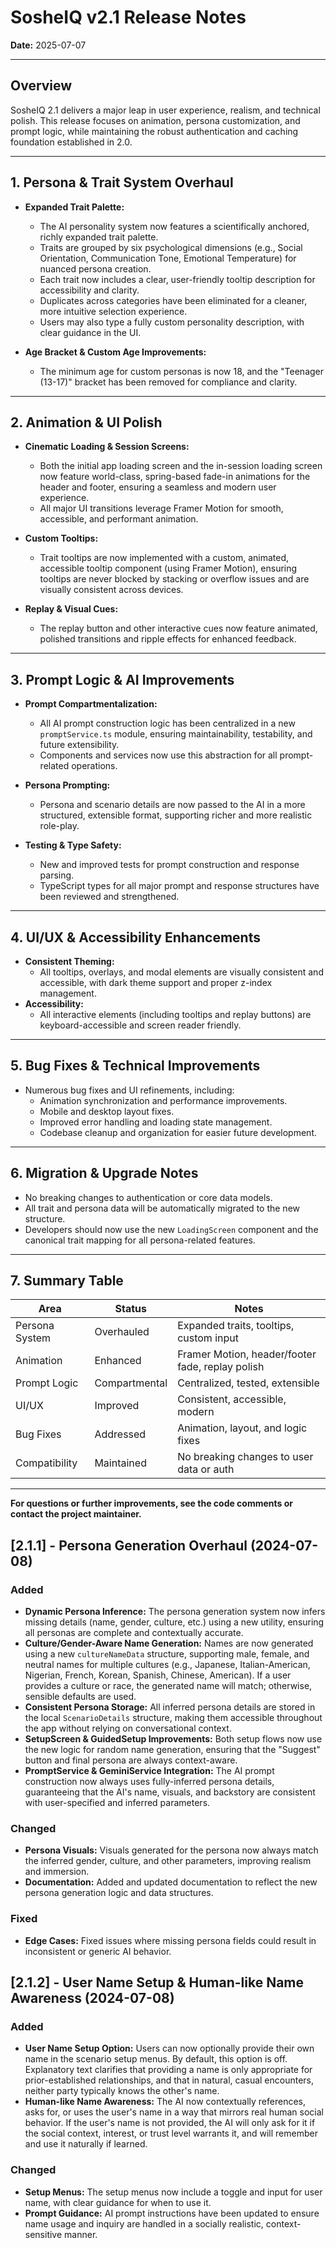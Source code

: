 # SosheIQ v2.1 Release Notes

**Date:** 2025-07-07

---

## Overview

SosheIQ 2.1 delivers a major leap in user experience, realism, and technical polish. This release focuses on animation, persona customization, and prompt logic, while maintaining the robust authentication and caching foundation established in 2.0.

---

## 1. Persona & Trait System Overhaul

- **Expanded Trait Palette:**

  - The AI personality system now features a scientifically anchored, richly expanded trait palette.
  - Traits are grouped by six psychological dimensions (e.g., Social Orientation, Communication Tone, Emotional Temperature) for nuanced persona creation.
  - Each trait now includes a clear, user-friendly tooltip description for accessibility and clarity.
  - Duplicates across categories have been eliminated for a cleaner, more intuitive selection experience.
  - Users may also type a fully custom personality description, with clear guidance in the UI.

- **Age Bracket & Custom Age Improvements:**
  - The minimum age for custom personas is now 18, and the "Teenager (13-17)" bracket has been removed for compliance and clarity.

---

## 2. Animation & UI Polish

- **Cinematic Loading & Session Screens:**

  - Both the initial app loading screen and the in-session loading screen now feature world-class, spring-based fade-in animations for the header and footer, ensuring a seamless and modern user experience.
  - All major UI transitions leverage Framer Motion for smooth, accessible, and performant animation.

- **Custom Tooltips:**

  - Trait tooltips are now implemented with a custom, animated, accessible tooltip component (using Framer Motion), ensuring tooltips are never blocked by stacking or overflow issues and are visually consistent across devices.

- **Replay & Visual Cues:**
  - The replay button and other interactive cues now feature animated, polished transitions and ripple effects for enhanced feedback.

---

## 3. Prompt Logic & AI Improvements

- **Prompt Compartmentalization:**

  - All AI prompt construction logic has been centralized in a new `promptService.ts` module, ensuring maintainability, testability, and future extensibility.
  - Components and services now use this abstraction for all prompt-related operations.

- **Persona Prompting:**

  - Persona and scenario details are now passed to the AI in a more structured, extensible format, supporting richer and more realistic role-play.

- **Testing & Type Safety:**
  - New and improved tests for prompt construction and response parsing.
  - TypeScript types for all major prompt and response structures have been reviewed and strengthened.

---

## 4. UI/UX & Accessibility Enhancements

- **Consistent Theming:**
  - All tooltips, overlays, and modal elements are visually consistent and accessible, with dark theme support and proper z-index management.
- **Accessibility:**
  - All interactive elements (including tooltips and replay buttons) are keyboard-accessible and screen reader friendly.

---

## 5. Bug Fixes & Technical Improvements

- Numerous bug fixes and UI refinements, including:
  - Animation synchronization and performance improvements.
  - Mobile and desktop layout fixes.
  - Improved error handling and loading state management.
  - Codebase cleanup and organization for easier future development.

---

## 6. Migration & Upgrade Notes

- No breaking changes to authentication or core data models.
- All trait and persona data will be automatically migrated to the new structure.
- Developers should now use the new `LoadingScreen` component and the canonical trait mapping for all persona-related features.

---

## 7. Summary Table

| Area           | Status        | Notes                                            |
| -------------- | ------------- | ------------------------------------------------ |
| Persona System | Overhauled    | Expanded traits, tooltips, custom input          |
| Animation      | Enhanced      | Framer Motion, header/footer fade, replay polish |
| Prompt Logic   | Compartmental | Centralized, tested, extensible                  |
| UI/UX          | Improved      | Consistent, accessible, modern                   |
| Bug Fixes      | Addressed     | Animation, layout, and logic fixes               |
| Compatibility  | Maintained    | No breaking changes to user data or auth         |

---

**For questions or further improvements, see the code comments or contact the project maintainer.**

## [2.1.1] - Persona Generation Overhaul (2024-07-08)

### Added

- **Dynamic Persona Inference:** The persona generation system now infers missing details (name, gender, culture, etc.) using a new utility, ensuring all personas are complete and contextually accurate.
- **Culture/Gender-Aware Name Generation:** Names are now generated using a new `cultureNameData` structure, supporting male, female, and neutral names for multiple cultures (e.g., Japanese, Italian-American, Nigerian, French, Korean, Spanish, Chinese, American). If a user provides a culture or race, the generated name will match; otherwise, sensible defaults are used.
- **Consistent Persona Storage:** All inferred persona details are stored in the local `ScenarioDetails` structure, making them accessible throughout the app without relying on conversational context.
- **SetupScreen & GuidedSetup Improvements:** Both setup flows now use the new logic for random name generation, ensuring that the "Suggest" button and final persona are always context-aware.
- **PromptService & GeminiService Integration:** The AI prompt construction now always uses fully-inferred persona details, guaranteeing that the AI's name, visuals, and backstory are consistent with user-specified and inferred parameters.

### Changed

- **Persona Visuals:** Visuals generated for the persona now always match the inferred gender, culture, and other parameters, improving realism and immersion.
- **Documentation:** Added and updated documentation to reflect the new persona generation logic and data structures.

### Fixed

- **Edge Cases:** Fixed issues where missing persona fields could result in inconsistent or generic AI behavior.

## [2.1.2] - User Name Setup & Human-like Name Awareness (2024-07-08)

### Added

- **User Name Setup Option:** Users can now optionally provide their own name in the scenario setup menus. By default, this option is off. Explanatory text clarifies that providing a name is only appropriate for prior-established relationships, and that in natural, casual encounters, neither party typically knows the other's name.
- **Human-like Name Awareness:** The AI now contextually references, asks for, or uses the user's name in a way that mirrors real human social behavior. If the user's name is not provided, the AI will only ask for it if the social context, interest, or trust level warrants it, and will remember and use it naturally if learned.

### Changed

- **Setup Menus:** The setup menus now include a toggle and input for user name, with clear guidance for when to use it.
- **Prompt Guidance:** AI prompt instructions have been updated to ensure name usage and inquiry are handled in a socially realistic, context-sensitive manner.
